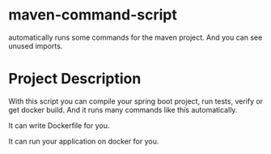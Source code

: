 # maven-command-script
automatically runs some commands for the maven project. And you can see unused imports.

# Project Description

With this script you can compile your spring boot project, run tests, verify or get docker build. And it runs many commands like this automatically.

It can write Dockerfile for you.

It can run your application on docker for you.